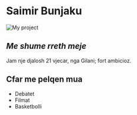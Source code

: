 # Saimir Bunjaku
![My project](https://user-images.githubusercontent.com/114054434/231867687-081e8be6-99b9-4927-b52f-4b263cd079b5.png)
## _Me shume rreth meje_
Jam nje djalosh 21 vjecar, nga Gilani; fort ambicioz.
## Cfar me pelqen mua
- Debatet
- Filmat
- Basketbolli
